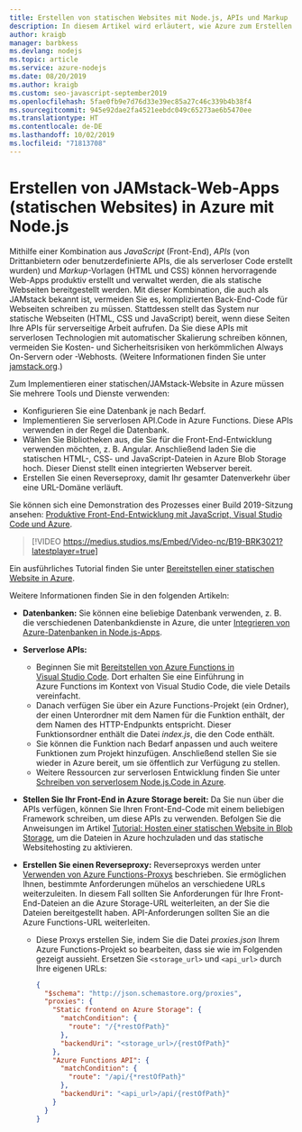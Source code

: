 ```yaml
---
title: Erstellen von statischen Websites mit Node.js, APIs und Markup
description: In diesem Artikel wird erläutert, wie Azure zum Erstellen einer JAMstack-App (JavaScript, APIs und Markup) verwendet wird.
author: kraigb
manager: barbkess
ms.devlang: nodejs
ms.topic: article
ms.service: azure-nodejs
ms.date: 08/20/2019
ms.author: kraigb
ms.custom: seo-javascript-september2019
ms.openlocfilehash: 5fae0fb9e7d76d33e39ec85a27c46c339b4b38f4
ms.sourcegitcommit: 945e92dae2fa4521eebdc049c65273ae6b5470ee
ms.translationtype: HT
ms.contentlocale: de-DE
ms.lasthandoff: 10/02/2019
ms.locfileid: "71813708"
---
```

# <a name="build-jamstack-static-site-web-apps-on-azure-with-nodejs"></a>Erstellen von JAMstack-Web-Apps (statischen Websites) in Azure mit Node.js

Mithilfe einer Kombination aus *JavaScript* (Front-End), *APIs* (von Drittanbietern oder benutzerdefinierte APIs, die als serverloser Code erstellt wurden) und *Markup*-Vorlagen (HTML und CSS) können hervorragende Web-Apps produktiv erstellt und verwaltet werden, die als statische Webseiten bereitgestellt werden. Mit dieser Kombination, die auch als JAMstack bekannt ist, vermeiden Sie es, komplizierten Back-End-Code für Webseiten schreiben zu müssen. Stattdessen stellt das System nur statische Webseiten (HTML, CSS und JavaScript) bereit, wenn diese Seiten Ihre APIs für serverseitige Arbeit aufrufen. Da Sie diese APIs mit serverlosen Technologien mit automatischer Skalierung schreiben können, vermeiden Sie Kosten- und Sicherheitsrisiken von herkömmlichen Always On-Servern oder -Webhosts. (Weitere Informationen finden Sie unter [jamstack.org](https://jamstack.org/).)

Zum Implementieren einer statischen/JAMstack-Website in Azure müssen Sie mehrere Tools und Dienste verwenden:

- Konfigurieren Sie eine Datenbank je nach Bedarf.
- Implementieren Sie serverlosen API.Code in Azure Functions. Diese APIs verwenden in der Regel die Datenbank.
- Wählen Sie Bibliotheken aus, die Sie für die Front-End-Entwicklung verwenden möchten, z. B. Angular. Anschließend laden Sie die statischen HTML-, CSS- und JavaScript-Dateien in Azure Blob Storage hoch. Dieser Dienst stellt einen integrierten Webserver bereit.
- Erstellen Sie einen Reverseproxy, damit Ihr gesamter Datenverkehr über eine URL-Domäne verläuft.

Sie können sich eine Demonstration des Prozesses einer Build 2019-Sitzung ansehen: [Produktive Front-End-Entwicklung mit JavaScript, Visual Studio Code und Azure](https://mybuild.techcommunity.microsoft.com/sessions/77038?source=sessions#top-anchor).

> [!VIDEO https://medius.studios.ms/Embed/Video-nc/B19-BRK3021?latestplayer=true]

Ein ausführliches Tutorial finden Sie unter [Bereitstellen einer statischen Website in Azure](tutorial-vscode-static-website-node-01.md).

Weitere Informationen finden Sie in den folgenden Artikeln:

- **Datenbanken:** Sie können eine beliebige Datenbank verwenden, z. B. die verschiedenen Datenbankdienste in Azure, die unter [Integrieren von Azure-Datenbanken in Node.js-Apps](node-howto-integrate-databases.md).
  
- **Serverlose APIs:**

  - Beginnen Sie mit [Bereitstellen von Azure Functions in Visual Studio Code](tutorial-vscode-serverless-node-01.md). Dort erhalten Sie eine Einführung in Azure Functions im Kontext von Visual Studio Code, die viele Details vereinfacht.
  - Danach verfügen Sie über ein Azure Functions-Projekt (ein Ordner), der einen Unterordner mit dem Namen für die Funktion enthält, der dem Namen des HTTP-Endpunkts entspricht. Dieser Funktionsordner enthält die Datei *index.js*, die den Code enthält.
  - Sie können die Funktion nach Bedarf anpassen und auch weitere Funktionen zum Projekt hinzufügen. Anschließend stellen Sie sie wieder in Azure bereit, um sie öffentlich zur Verfügung zu stellen.
  - Weitere Ressourcen zur serverlosen Entwicklung finden Sie unter [Schreiben von serverlosem Node.js.Code in Azure](node-howto-write-serverless-code.md).

- **Stellen Sie Ihr Front-End in Azure Storage bereit:** Da Sie nun über die APIs verfügen, können Sie Ihren Front-End-Code mit einem beliebigen Framework schreiben, um diese APIs zu verwenden. Befolgen Sie die Anweisungen im Artikel [Tutorial: Hosten einer statischen Website in Blob Storage](/azure/storage/blobs/storage-blob-static-website-host), um die Dateien in Azure hochzuladen und das statische Websitehosting zu aktivieren.

- **Erstellen Sie einen Reverseproxy:** Reverseproxys werden unter [Verwenden von Azure Functions-Proxys](/azure/azure-functions/functions-proxies) beschrieben. Sie ermöglichen Ihnen, bestimmte Anforderungen mühelos an verschiedene URLs weiterzuleiten. In diesem Fall sollten Sie Anforderungen für Ihre Front-End-Dateien an die Azure Storage-URL weiterleiten, an der Sie die Dateien bereitgestellt haben. API-Anforderungen sollten Sie an die Azure Functions-URL weiterleiten.

  - Diese Proxys erstellen Sie, indem Sie die Datei *proxies.json* Ihrem Azure Functions-Projekt so bearbeiten, dass sie wie im Folgenden gezeigt aussieht. Ersetzen Sie `<storage_url>` und `<api_url>` durch Ihre eigenen URLs:
  
    ```json
    {
      "$schema": "http://json.schemastore.org/proxies",
      "proxies": {
        "Static frontend on Azure Storage": {
          "matchCondition": {
            "route": "/{*restOfPath}"
          },
          "backendUri": "<storage_url>/{restOfPath}"
        },
        "Azure Functions API": {
          "matchCondition": {
            "route": "/api/{*restOfPath}"
          },
          "backendUri": "<api_url>/api/{restOfPath}"
        }
      }
    }
    ```
